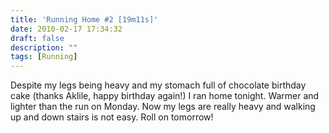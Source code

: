 ```yaml
---
title: 'Running Home #2 [19m11s]'
date: 2010-02-17 17:34:32
draft: false
description: ""
tags: [Running]
---
```


Despite my legs being heavy and my stomach full of chocolate birthday cake (thanks Aklile, happy birthday again!) I ran home tonight. Warmer and lighter than the run on Monday. Now my legs are really heavy and walking up and down stairs is not easy. Roll on tomorrow!